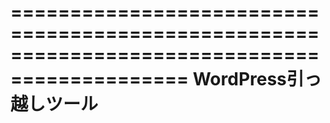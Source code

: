 =============================================================================================
WordPress引っ越しツール
=============================================================================================



